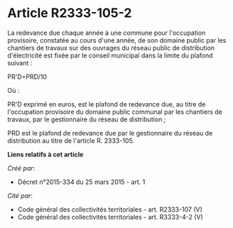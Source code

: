 # Article R2333-105-2

La redevance due chaque année à une commune pour l'occupation provisoire, constatée au cours d'une année, de son domaine
public par les chantiers de travaux sur des ouvrages du réseau public de distribution d'électricité est fixée par le conseil
municipal dans la limite du plafond suivant :

PR'D=PRD/10

Où :

PR'D exprimé en euros, est le plafond de redevance due, au titre de l'occupation provisoire du domaine public communal par
les chantiers de travaux, par le gestionnaire du réseau de distribution ;

PRD est le plafond de redevance due par le gestionnaire du réseau de distribution au titre de l'article R. 2333-105.

**Liens relatifs à cet article**

_Créé par_:

  - Décret n°2015-334 du 25 mars 2015 - art. 1

_Cité par_:

  - Code général des collectivités territoriales - art. R2333-107 (V)
  - Code général des collectivités territoriales - art. R3333-4-2 (V)

